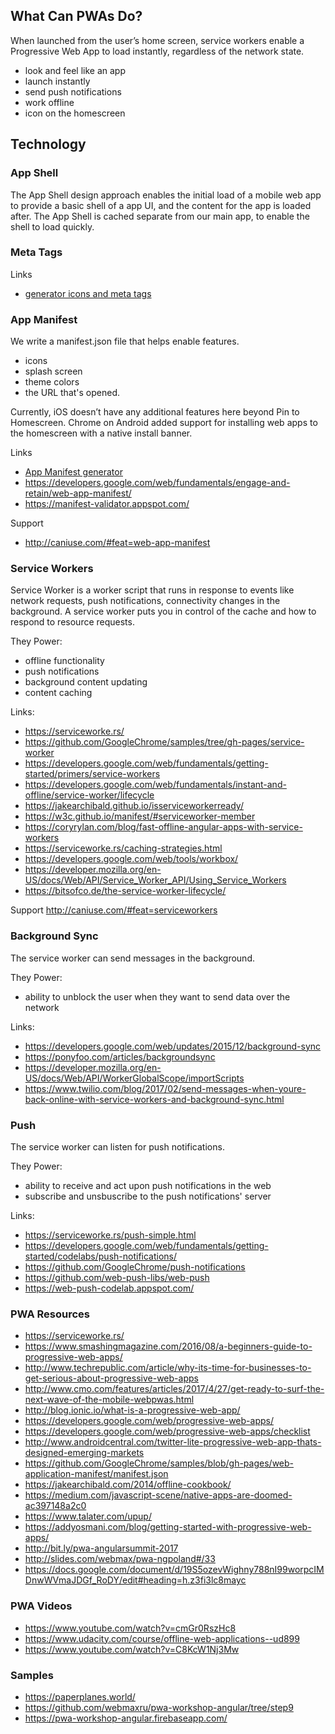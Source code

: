 ## What Can PWAs Do?

When launched from the user’s home screen, service workers enable a Progressive Web App to load instantly, regardless of the network state.

- look and feel like an app
- launch instantly
- send push notifications
- work offline
- icon on the homescreen


## Technology


### App Shell

The App Shell design approach enables the initial load of a mobile web app to provide a basic shell of a app UI, and the content for the app is loaded after.  The App Shell is cached separate from our main app, to enable the shell to load quickly.


### Meta Tags

Links
- [generator icons and meta tags](http://realfavicongenerator.net/)

### App Manifest

We write a manifest.json file that helps enable features.

- icons
- splash screen
- theme colors
- the URL that's opened.

Currently, iOS doesn’t have any additional features here beyond Pin to Homescreen. Chrome on Android added support for installing web apps to the homescreen with a native install banner.

Links
- [App Manifest generator](https://app-manifest.firebaseapp.com/)
- https://developers.google.com/web/fundamentals/engage-and-retain/web-app-manifest/
- https://manifest-validator.appspot.com/

Support
- http://caniuse.com/#feat=web-app-manifest


### Service Workers

Service Worker is a worker script that runs in response to events like network requests, push notifications, connectivity changes in the background. A service worker puts you in control of the cache and how to respond to resource requests.

They Power:
- offline functionality
- push notifications
- background content updating
- content caching

Links:
- https://serviceworke.rs/
- https://github.com/GoogleChrome/samples/tree/gh-pages/service-worker
- https://developers.google.com/web/fundamentals/getting-started/primers/service-workers
- https://developers.google.com/web/fundamentals/instant-and-offline/service-worker/lifecycle
- https://jakearchibald.github.io/isserviceworkerready/
- https://w3c.github.io/manifest/#serviceworker-member
- https://coryrylan.com/blog/fast-offline-angular-apps-with-service-workers
- https://serviceworke.rs/caching-strategies.html
- https://developers.google.com/web/tools/workbox/
- https://developer.mozilla.org/en-US/docs/Web/API/Service_Worker_API/Using_Service_Workers
- https://bitsofco.de/the-service-worker-lifecycle/

Support
http://caniuse.com/#feat=serviceworkers


### Background Sync

The service worker can send messages in the background.

They Power:
- ability to unblock the user when they want to send data over the network

Links:
- https://developers.google.com/web/updates/2015/12/background-sync
- https://ponyfoo.com/articles/backgroundsync
- https://developer.mozilla.org/en-US/docs/Web/API/WorkerGlobalScope/importScripts
- https://www.twilio.com/blog/2017/02/send-messages-when-youre-back-online-with-service-workers-and-background-sync.html


### Push

The service worker can listen for push notifications.

They Power:
- ability to receive and act upon push notifications in the web
- subscribe and unsbuscribe to the push notifications' server

Links:
- https://serviceworke.rs/push-simple.html
- https://developers.google.com/web/fundamentals/getting-started/codelabs/push-notifications/
- https://github.com/GoogleChrome/push-notifications
- https://github.com/web-push-libs/web-push
- https://web-push-codelab.appspot.com/


### PWA Resources

- https://serviceworke.rs/
- https://www.smashingmagazine.com/2016/08/a-beginners-guide-to-progressive-web-apps/
- http://www.techrepublic.com/article/why-its-time-for-businesses-to-get-serious-about-progressive-web-apps
- http://www.cmo.com/features/articles/2017/4/27/get-ready-to-surf-the-next-wave-of-the-mobile-webpwas.html
- http://blog.ionic.io/what-is-a-progressive-web-app/
- https://developers.google.com/web/progressive-web-apps/
- https://developers.google.com/web/progressive-web-apps/checklist
- http://www.androidcentral.com/twitter-lite-progressive-web-app-thats-designed-emerging-markets
- https://github.com/GoogleChrome/samples/blob/gh-pages/web-application-manifest/manifest.json
- https://jakearchibald.com/2014/offline-cookbook/
- https://medium.com/javascript-scene/native-apps-are-doomed-ac397148a2c0
- https://www.talater.com/upup/
- https://addyosmani.com/blog/getting-started-with-progressive-web-apps/
- http://bit.ly/pwa-angularsummit-2017
- http://slides.com/webmax/pwa-ngpoland#/33
- https://docs.google.com/document/d/19S5ozevWighny788nI99worpcIMDnwWVmaJDGf_RoDY/edit#heading=h.z3fi3lc8mayc

### PWA Videos
- https://www.youtube.com/watch?v=cmGr0RszHc8
- https://www.udacity.com/course/offline-web-applications--ud899
- https://www.youtube.com/watch?v=C8KcW1Nj3Mw


### Samples

- https://paperplanes.world/
- https://github.com/webmaxru/pwa-workshop-angular/tree/step9
- https://pwa-workshop-angular.firebaseapp.com/

